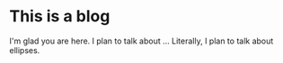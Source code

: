 # This is a blog

I'm glad you are here. I plan to talk about ... Literally, I plan to talk about ellipses. 
